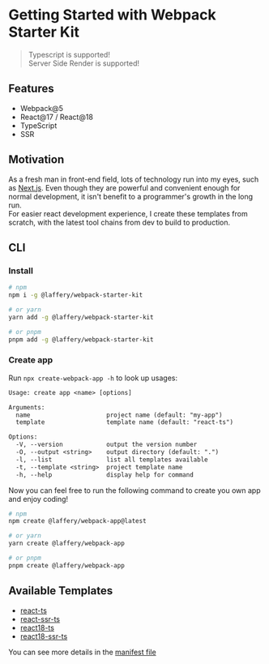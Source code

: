 # Getting Started with Webpack Starter Kit

> Typescript is supported! \
> Server Side Render is supported!

## Features

- Webpack@5
- React@17 / React@18
- TypeScript
- SSR

## Motivation

As a fresh man in front-end field, lots of technology run into my eyes, such as [Next.js](https://github.com/vercel/next.js). Even though they are powerful and convenient enough for normal development, it isn't benefit to a programmer's growth in the long run.\
For easier react development experience, I create these templates from scratch, with the latest tool chains from dev to build to production.

## CLI

### Install

```sh
# npm
npm i -g @laffery/webpack-starter-kit

# or yarn
yarn add -g @laffery/webpack-starter-kit

# or pnpm
pnpm add -g @laffery/webpack-starter-kit
```

### Create app

Run `npx create-webpack-app -h` to look up usages:

```txt
Usage: create app <name> [options]

Arguments:
  name                     project name (default: "my-app")
  template                 template name (default: "react-ts")

Options:
  -V, --version            output the version number
  -O, --output <string>    output directory (default: ".")
  -l, --list               list all templates available
  -t, --template <string>  project template name
  -h, --help               display help for command
```

Now you can feel free to run the following command to create you own app and enjoy coding!

```sh
# npm
npm create @laffery/webpack-app@latest

# or yarn
yarn create @laffery/webpack-app

# or pnpm
pnpm create @laffery/webpack-app
```

## Available Templates

- [react-ts](./packages/react-typescript-template/)
- [react-ssr-ts](./packages/react-ssr-typescript-template/)
- [react18-ts](./packages/react18-typescript-template/)
- [react18-ssr-ts](./packages/react18-ssr-typescript-template/)

You can see more details in the [manifest file](./template.manifest.json)
